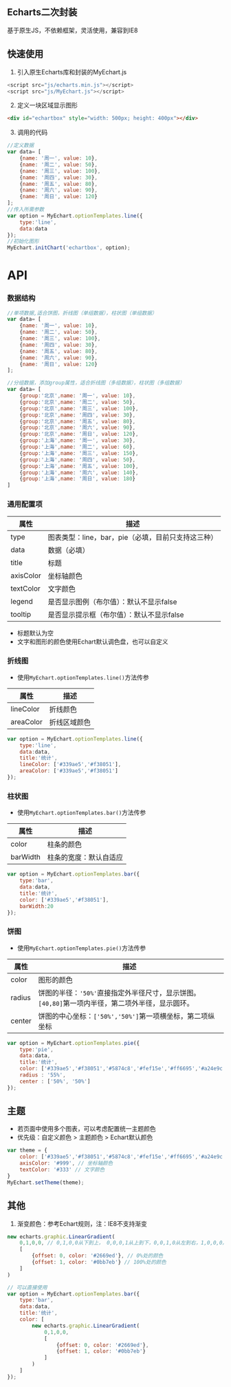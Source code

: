 ## Echarts二次封装

基于原生JS，不依赖框架，灵活使用，兼容到IE8

## 快速使用

1. 引入原生Echarts库和封装的MyEchart.js

```js
<script src="js/echarts.min.js"></script>
<script src="js/MyEchart.js"></script>
```

2. 定义一块区域显示图形

```html
<div id="echartbox" style="width: 500px; height: 400px"></div>
```

3. 调用的代码

```js
//定义数据
var data= [
    {name: '周一', value: 10},
    {name: '周二', value: 50},
    {name: '周三', value: 100},
    {name: '周四', value: 30},
    {name: '周五', value: 80},
    {name: '周六', value: 90},
    {name: '周日', value: 120}
];
//传入所需参数
var option = MyEchart.optionTemplates.line({
    type:'line',
    data:data
});
//初始化图形
MyEchart.initChart('echartbox', option);
```

# API

### 数据结构

```js
//单项数据,适合饼图，折线图（单组数据），柱状图（单组数据）
var data= [
    {name: '周一', value: 10},
    {name: '周二', value: 50},
    {name: '周三', value: 100},
    {name: '周四', value: 30},
    {name: '周五', value: 80},
    {name: '周六', value: 90},
    {name: '周日', value: 120}
];

//分组数据，添加group属性，适合折线图（多组数据），柱状图（多组数据）
var data= [
    {group:'北京',name: '周一', value: 10},
    {group:'北京',name: '周二', value: 50},
    {group:'北京',name: '周三', value: 100},
    {group:'北京',name: '周四', value: 30},
    {group:'北京',name: '周五', value: 80},
    {group:'北京',name: '周六', value: 90},
    {group:'北京',name: '周日', value: 120},
    {group:'上海',name: '周一', value: 30},
    {group:'上海',name: '周二', value: 60},
    {group:'上海',name: '周三', value: 150},
    {group:'上海',name: '周四', value: 50},
    {group:'上海',name: '周五', value: 100},
    {group:'上海',name: '周六', value: 140},
    {group:'上海',name: '周日', value: 180}
]
````

### 通用配置项

属性|描述
-|-
type|图表类型：line，bar，pie（必填，目前只支持这三种）
data|数据（必填）
title|标题
axisColor|坐标轴颜色
textColor|文字颜色
legend|是否显示图例（布尔值）：默认不显示false
tooltip|是否显示提示框（布尔值）：默认不显示false

- 标题默认为空
- 文字和图形的颜色使用Echart默认调色盘，也可以自定义

### 折线图

- 使用`MyEchart.optionTemplates.line()`方法传参

属性|描述
-|-
lineColor|折线颜色
areaColor|折线区域颜色

```js
var option = MyEchart.optionTemplates.line({
    type:'line',
    data:data,
    title:'统计',
    lineColor: ['#339ae5','#f38051'],
    areaColor: ['#339ae5','#f38051']
});
```

### 柱状图

- 使用`MyEchart.optionTemplates.bar()`方法传参

属性|描述
-|-
color|柱条的颜色
barWidth|柱条的宽度：默认自适应

```js
var option = MyEchart.optionTemplates.bar({
    type:'bar',
    data:data,
    title:'统计',
    color: ['#339ae5','#f38051'],
    barWidth:20
});
```

### 饼图

- 使用`MyEchart.optionTemplates.pie()`方法传参

属性|描述
-|-
color|图形的颜色
radius|饼图的半径：`'50%'`直接指定外半径尺寸，显示饼图。`[40,80]`第一项内半径，第二项外半径，显示圆环。
center|饼图的中心坐标：`['50%','50%']`第一项横坐标，第二项纵坐标

```js
var option = MyEchart.optionTemplates.pie({
    type:'pie',
    data:data,
    title:'统计',
    color: ['#339ae5','#f38051','#5874c8','#fef15e','#ff6695','#a24e9c','#f7d085']
    radius : '55%',
    center : ['50%', '50%']
});
```

## 主题

- 若页面中使用多个图表，可以考虑配置统一主题颜色
- 优先级：自定义颜色 > 主题颜色 > Echart默认颜色

```js
var theme = {
    color: ['#339ae5','#f38051','#5874c8','#fef15e','#ff6695','#a24e9c','#f7d085'], // 图形颜色
    axisColor: '#999', // 坐标轴颜色
    textColor: '#333' // 文字颜色
}
MyEchart.setTheme(theme);
```
## 其他

1. 渐变颜色：参考Echart规则，注：IE8不支持渐变

```js
new echarts.graphic.LinearGradient(
    0,1,0,0, // 0,1,0,0从下到上， 0,0,0,1从上到下，0,0,1,0从左到右，1,0,0,0从右到左
    [
        {offset: 0, color: '#2669ed'}, // 0%处的颜色                         
        {offset: 1, color: '#0bb7eb'} // 100%处的颜色
    ]
)
```

```js
// 可以直接使用
var option = MyEchart.optionTemplates.bar({
    type:'bar',
    data:data,
    title:'统计',
    color: [
        new echarts.graphic.LinearGradient(
            0,1,0,0,
            [
                {offset: 0, color: '#2669ed'},                        
                {offset: 1, color: '#0bb7eb'}
            ]
        )
    ]
});
```


